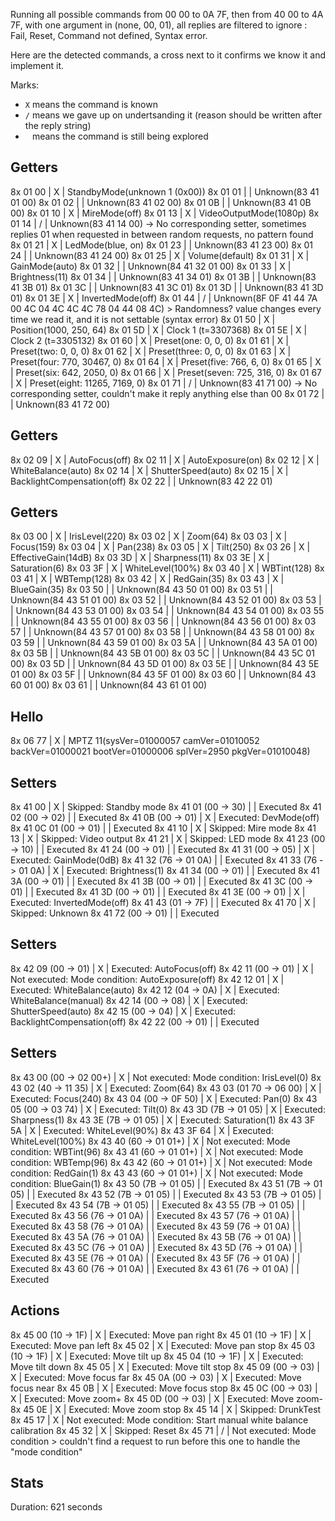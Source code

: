 Running all possible commands from 00 00 to 0A 7F, then from 40 00 to 4A 7F, with one argument in (none, 00, 01), all replies are filtered to ignore : Fail, Reset, Command not defined, Syntax error.

Here are the detected commands, a cross next to it confirms we know it and implement it.

Marks:

- `X` means the command is known
- `/` means we gave up on undertsanding it (reason should be written after the reply string)
- ` ` means the command is still being explored

Getters
-------
8x 01 00                  | X | StandbyMode(unknown 1 (0x00))
8x 01 01                  |   | Unknown(83 41 01 00)
8x 01 02                  |   | Unknown(83 41 02 00)
8x 01 0B                  |   | Unknown(83 41 0B 00)
8x 01 10                  | X | MireMode(off)
8x 01 13                  | X | VideoOutputMode(1080p)
8x 01 14                  | / | Unknown(83 41 14 00) -> No corresponding setter, sometimes replies 01 when requested in between random requests, no pattern found
8x 01 21                  | X | LedMode(blue, on)
8x 01 23                  |   | Unknown(83 41 23 00)
8x 01 24                  |   | Unknown(83 41 24 00)
8x 01 25                  | X | Volume(default)
8x 01 31                  | X | GainMode(auto)
8x 01 32                  |   | Unknown(84 41 32 01 00)
8x 01 33                  | X | Brightness(11)
8x 01 34                  |   | Unknown(83 41 34 01)
8x 01 3B                  |   | Unknown(83 41 3B 01)
8x 01 3C                  |   | Unknown(83 41 3C 01)
8x 01 3D                  |   | Unknown(83 41 3D 01)
8x 01 3E                  | X | InvertedMode(off)
8x 01 44                  | / | Unknown(8F 0F 41 44 7A 00 4C 04 4C 4C 4C 78 04 44 08 4C) > Randomness? value changes every time we read it, and it is not settable (syntax error)
8x 01 50                  | X | Position(1000, 250, 64)
8x 01 5D                  | X | Clock 1 (t=3307368)
8x 01 5E                  | X | Clock 2 (t=3305132)
8x 01 60                  | X | Preset(one: 0, 0, 0)
8x 01 61                  | X | Preset(two: 0, 0, 0)
8x 01 62                  | X | Preset(three: 0, 0, 0)
8x 01 63                  | X | Preset(four: 770, 30467, 0)
8x 01 64                  | X | Preset(five: 766, 6, 0)
8x 01 65                  | X | Preset(six: 642, 2050, 0)
8x 01 66                  | X | Preset(seven: 725, 316, 0)
8x 01 67                  | X | Preset(eight: 11265, 7169, 0)
8x 01 71                  | / | Unknown(83 41 71 00) -> No corresponding setter, couldn't make it reply anything else than 00
8x 01 72                  |   | Unknown(83 41 72 00)


Getters
-------
8x 02 09                  | X | AutoFocus(off)
8x 02 11                  | X | AutoExposure(on)
8x 02 12                  | X | WhiteBalance(auto)
8x 02 14                  | X | ShutterSpeed(auto)
8x 02 15                  | X | BacklightCompensation(off)
8x 02 22                  |   | Unknown(83 42 22 01)


Getters
-------
8x 03 00                  | X | IrisLevel(220)
8x 03 02                  | X | Zoom(64)
8x 03 03                  | X | Focus(159)
8x 03 04                  | X | Pan(238)
8x 03 05                  | X | Tilt(250)
8x 03 26                  | X | EffectiveGain(14dB)
8x 03 3D                  | X | Sharpness(11)
8x 03 3E                  | X | Saturation(6)
8x 03 3F                  | X | WhiteLevel(100%)
8x 03 40                  | X | WBTint(128)
8x 03 41                  | X | WBTemp(128)
8x 03 42                  | X | RedGain(35)
8x 03 43                  | X | BlueGain(35)
8x 03 50                  |   | Unknown(84 43 50 01 00)
8x 03 51                  |   | Unknown(84 43 51 01 00)
8x 03 52                  |   | Unknown(84 43 52 01 00)
8x 03 53                  |   | Unknown(84 43 53 01 00)
8x 03 54                  |   | Unknown(84 43 54 01 00)
8x 03 55                  |   | Unknown(84 43 55 01 00)
8x 03 56                  |   | Unknown(84 43 56 01 00)
8x 03 57                  |   | Unknown(84 43 57 01 00)
8x 03 58                  |   | Unknown(84 43 58 01 00)
8x 03 59                  |   | Unknown(84 43 59 01 00)
8x 03 5A                  |   | Unknown(84 43 5A 01 00)
8x 03 5B                  |   | Unknown(84 43 5B 01 00)
8x 03 5C                  |   | Unknown(84 43 5C 01 00)
8x 03 5D                  |   | Unknown(84 43 5D 01 00)
8x 03 5E                  |   | Unknown(84 43 5E 01 00)
8x 03 5F                  |   | Unknown(84 43 5F 01 00)
8x 03 60                  |   | Unknown(84 43 60 01 00)
8x 03 61                  |   | Unknown(84 43 61 01 00)


Hello
-----
8x 06 77                  | X | MPTZ 11(sysVer=01000057 camVer=01010052 backVer=01000021 bootVer=01000006 splVer=2950 pkgVer=01010048)


Setters
-------
8x 41 00                  | X | Skipped: Standby mode
8x 41 01 (00 -> 30)       |   | Executed
8x 41 02 (00 -> 02)       |   | Executed
8x 41 0B (00 -> 01)       | X | Executed: DevMode(off)
8x 41 0C 01 (00 -> 01)    |   | Executed
8x 41 10                  | X | Skipped: Mire mode
8x 41 13                  | X | Skipped: Video output
8x 41 21                  | X | Skipped: LED mode
8x 41 23 (00 -> 10)       |   | Executed
8x 41 24 (00 -> 01)       |   | Executed
8x 41 31 (00 -> 05)       | X | Executed: GainMode(0dB)
8x 41 32 (76 -> 01 0A)    |   | Executed
8x 41 33 (76 -> 01 0A)    | X | Executed: Brightness(1)
8x 41 34 (00 -> 01)       |   | Executed
8x 41 3A (00 -> 01)       |   | Executed
8x 41 3B (00 -> 01)       |   | Executed
8x 41 3C (00 -> 01)       |   | Executed
8x 41 3D (00 -> 01)       |   | Executed
8x 41 3E (00 -> 01)       | X | Executed: InvertedMode(off)
8x 41 43 (01 -> 7F)       |   | Executed
8x 41 70                  | X | Skipped: Unknown
8x 41 72 (00 -> 01)       |   | Executed


Setters
-------
8x 42 09 (00 -> 01)       | X | Executed: AutoFocus(off)
8x 42 11 (00 -> 01)       | X | Not executed: Mode condition: AutoExposure(off)
8x 42 12 01               | X | Executed: WhiteBalance(auto)
8x 42 12 (04 -> 0A)       | X | Executed: WhiteBalance(manual)
8x 42 14 (00 -> 08)       | X | Executed: ShutterSpeed(auto)
8x 42 15 (00 -> 04)       | X | Executed: BacklightCompensation(off)
8x 42 22 (00 -> 01)       |   | Executed


Setters
-------
8x 43 00 (00 -> 02 00+)   | X | Not executed: Mode condition: IrisLevel(0)
8x 43 02 (40 -> 11 35)    | X | Executed: Zoom(64)
8x 43 03 (01 70 -> 06 00) | X | Executed: Focus(240)
8x 43 04 (00 -> 0F 50)    | X | Executed: Pan(0)
8x 43 05 (00 -> 03 74)    | X | Executed: Tilt(0)
8x 43 3D (7B -> 01 05)    | X | Executed: Sharpness(1)
8x 43 3E (7B -> 01 05)    | X | Executed: Saturation(1)
8x 43 3F 5A               | X | Executed: WhiteLevel(90%)
8x 43 3F 64               | X | Executed: WhiteLevel(100%)
8x 43 40 (60 -> 01 01+)   | X | Not executed: Mode condition: WBTint(96)
8x 43 41 (60 -> 01 01+)   | X | Not executed: Mode condition: WBTemp(96)
8x 43 42 (60 -> 01 01+)   | X | Not executed: Mode condition: RedGain(1)
8x 43 43 (60 -> 01 01+)   | X | Not executed: Mode condition: BlueGain(1)
8x 43 50 (7B -> 01 05)    |   | Executed
8x 43 51 (7B -> 01 05)    |   | Executed
8x 43 52 (7B -> 01 05)    |   | Executed
8x 43 53 (7B -> 01 05)    |   | Executed
8x 43 54 (7B -> 01 05)    |   | Executed
8x 43 55 (7B -> 01 05)    |   | Executed
8x 43 56 (76 -> 01 0A)    |   | Executed
8x 43 57 (76 -> 01 0A)    |   | Executed
8x 43 58 (76 -> 01 0A)    |   | Executed
8x 43 59 (76 -> 01 0A)    |   | Executed
8x 43 5A (76 -> 01 0A)    |   | Executed
8x 43 5B (76 -> 01 0A)    |   | Executed
8x 43 5C (76 -> 01 0A)    |   | Executed
8x 43 5D (76 -> 01 0A)    |   | Executed
8x 43 5E (76 -> 01 0A)    |   | Executed
8x 43 5F (76 -> 01 0A)    |   | Executed
8x 43 60 (76 -> 01 0A)    |   | Executed
8x 43 61 (76 -> 01 0A)    |   | Executed


Actions
-------
8x 45 00 (10 -> 1F)       | X | Executed: Move pan right
8x 45 01 (10 -> 1F)       | X | Executed: Move pan left
8x 45 02                  | X | Executed: Move pan stop
8x 45 03 (10 -> 1F)       | X | Executed: Move tilt up
8x 45 04 (10 -> 1F)       | X | Executed: Move tilt down
8x 45 05                  | X | Executed: Move tilt stop
8x 45 09 (00 -> 03)       | X | Executed: Move focus far
8x 45 0A (00 -> 03)       | X | Executed: Move focus near
8x 45 0B                  | X | Executed: Move focus stop
8x 45 0C (00 -> 03)       | X | Executed: Move zoom+
8x 45 0D (00 -> 03)       | X | Executed: Move zoom-
8x 45 0E                  | X | Executed: Move zoom stop
8x 45 14                  | X | Skipped: DrunkTest
8x 45 17                  | X | Not executed: Mode condition: Start manual white balance calibration
8x 45 32                  | X | Skipped: Reset
8x 45 71                  | / | Not executed: Mode condition > couldn't find a request to run before this one to handle the "mode condition"


Stats
-----
Duration: 621 seconds
